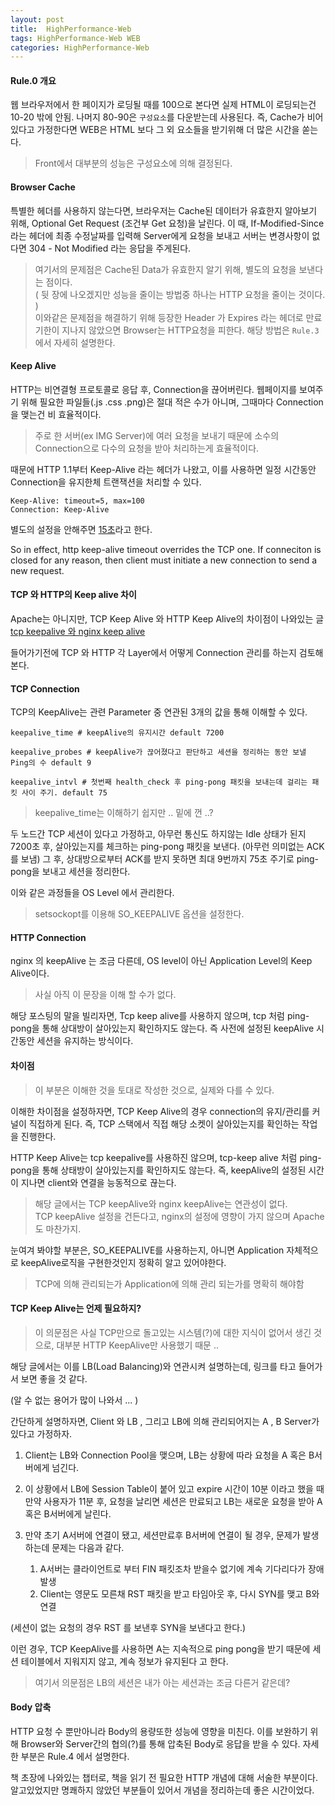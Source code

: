 ```yaml
---
layout: post
title:  HighPerformance-Web
tags: HighPerformance-Web WEB
categories: HighPerformance-Web
---   
```


   
#### Rule.0 개요    

웹 브라우저에서 한 페이지가 로딩될 때를 100으로 본다면 실제 HTML이 로딩되는건 10-20 밖에 안됨. 나머지 80-90은 `구성요소`를 다운받는데 사용된다. 즉, Cache가 비어있다고 가정한다면 WEB은 HTML 보다 그 외 요소들을 받기위해 더 많은 시간을 쏟는다.  

> Front에서 대부분의 성능은 구성요소에 의해 결정된다.  

#### Browser Cache   

특별한 헤더를 사용하지 않는다면, 브라우저는 Cache된 데이터가 유효한지 알아보기 위해, Optional Get Request (조건부 Get 요청)을 날린다. 이 때, If-Modified-Since 라는 헤더에 최종 수정날짜를 입력해 Server에게 요청을 보내고 서버는 변경사항이 없다면 304 - Not Modified  라는 응답을 주게된다.    
> 여기서의 문제점은 Cache된 Data가 유효한지 알기 위해, 별도의 요청을 보낸다는 점이다.    
( 뒷 장에 나오겠지만 성능을 줄이는 방법중 하나는 HTTP 요청을 줄이는 것이다. )   
이와같은 문제점을 해결하기 위해 등장한 Header 가 Expires 라는 헤더로 만료기한이 지나지 않았으면 Browser는 HTTP요청을 피한다.
해당 방법은 `Rule.3`에서 자세히 설명한다.    

#### Keep Alive     

HTTP는 비연결형 프로토콜로 응답 후, Connection을 끊어버린다. 웹페이지를 보여주기 위해 필요한 파일들(.js .css .png)은 절대 적은 수가 아니며, 그때마다 Connection을 맺는건 비 효율적이다. 

> 주로 한 서버(ex IMG Server)에 여러 요청을 보내기 때문에 소수의 Connection으로 다수의 요청을 받아 처리하는게 효율적이다.

때문에 HTTP 1.1부터 Keep-Alive 라는 헤더가 나왔고, 이를 사용하면 일정 시간동안 Connection을 유지한체 트랜잭션을 처리할 수 있다.

	Keep-Alive: timeout=5, max=100
	Connection: Keep-Alive

별도의 설정을 안해주면 [15초](https://devcentral.f5.com/questions/tcp-keepalive-v-http-keepalive-55713)라고 한다.

So in effect, http keep-alive timeout overrides the TCP one. If conneciton is closed for any reason, then client must initiate a new connection to send a new request.


#### TCP 와 HTTP의 Keep alive 차이 

Apache는 아니지만, TCP Keep Alive 와 HTTP Keep Alive의 차이점이 나와있는 글 
[tcp keepalive 와 nginx keep alive](https://brunch.co.kr/@alden/9)  

들어가기전에 TCP 와 HTTP 각 Layer에서 어떻게 Connection 관리를 하는지 검토해본다.    

#### TCP Connection 

TCP의 KeepAlive는 관련 Parameter 중 연관된 3개의 값을 통해 이해할 수 있다.
	
	keepalive_time # keepAlive의 유지시간 default 7200

	keepalive_probes # keepAlive가 끊어졌다고 판단하고 세션을 정리하는 동안 보낼 Ping의 수 default 9

	keepalive_intvl # 첫번째 health_check 후 ping-pong 패킷을 보내는데 걸리는 패킷 사이 주기. default 75

> keepalive_time는 이해하기 쉽지만 .. 밑에 껀 ..?  

두 노드간 TCP 세션이 있다고 가정하고, 아무런 통신도 하지않는 Idle 상태가 된지 7200초 후, 살아있는지를 체크하는 ping-pong 패킷을 보낸다. (아무런 의미없는 ACK를 보냄) 그 후, 상대방으로부터 ACK를 받지 못하면 최대 9번까지 75초 주기로 ping-pong을 보내고 세션을 정리한다.    

이와 같은 과정들을 OS Level 에서 관리한다. 

> setsockopt를 이용해 SO_KEEPALIVE 옵션을 설정한다. 

#### HTTP Connection 

nginx 의 keepAlive 는 조금 다른데, OS level이 아닌 Application Level의 Keep Alive이다.  

> 사실 아직 이 문장을 이해 할 수가 없다.    

해당 포스팅의 말을 빌리자면, Tcp keep alive를 사용하지 않으며, tcp 처럼 ping-pong을 통해 상대방이 살아있는지 확인하지도 않는다. 즉 사전에 설정된 keepAlive 시간동안 세션을 유지하는 방식이다.    


#### 차이점   

> 이 부분은 이해한 것을 토대로 작성한 것으로, 실제와 다를 수 있다.    

이해한 차이점을 설정하자면, TCP Keep Alive의 경우 connection의 유지/관리를 커널이 직접하게 된다. 즉, TCP 스택에서 직접 해당 소켓이 살아있는지를 확인하는 작업을 진행한다.   

HTTP Keep Alive는 tcp keepalive를 사용하진 않으며, tcp-keep alive 처럼 ping-pong을 통해 상태방이 살아있는지를 확인하지도 않는다. 즉, keepAlive의 설정된 시간이 지나면 client와 연결을 능동적으로 끊는다. 

> 해당 글에서는 TCP keepAlive와 nginx keepAlive는 연관성이 없다.   
> TCP keepAlive 설정을 건든다고, nginx의 설정에 영향이 가지 않으며 Apache도 마찬가지.  


눈여겨 봐야할 부분은, SO_KEEPALIVE를 사용하는지, 아니면 Application 자체적으로 keepAlive로직을 구현한것인지 정확히 알고 있어야한다. 

> TCP에 의해 관리되는가 Application에 의해 관리 되는가를 명확히 해야함 


#### TCP Keep Alive는 언제 필요하지? 

> 이 의문점은 사실 TCP만으로 돌고있는 시스템(?)에 대한 지식이 없어서 생긴 것으로, 대부분 HTTP KeepAlive만 사용했기 때문 ..

해당 글에서는 이를 LB(Load Balancing)와 연관시켜 설명하는데, 링크를 타고 들어가서 보면 좋을 것 같다. 

(알 수 없는 용어가 많이 나와서 ... )

간단하게 설명하자면, Client 와 LB , 그리고 LB에 의해 관리되어지는 A , B Server가 있다고 가정하자.

1. Client는 LB와 Connection Pool을 맺으며, LB는 상황에 따라 요청을 A 혹은 B서버에게 넘긴다. 
2. 이 상황에서 LB에 Session Table이 붙어 있고 expire 시간이 10분 이라고 했을 때 만약 사용자가 11분 후, 요청을 날리면 세션은 만료되고 LB는 새로운 요청을 받아 A 혹은 B서버에게 날린다. 
3. 만약 초기 A서버에 연결이 됐고, 세션만료후 B서버에 연결이 될 경우, 문제가 발생하는데 문제는 다음과 같다. 


	1. A서버는 클라이언트로 부터 FIN 패킷조차 받을수 없기에 계속 기다리다가 장애 발생 
	2. Client는 영문도 모른채 RST 패킷을 받고 타임아웃 후, 다시 SYN를 맺고 B와 연결 

(세션이 없는 요청의 경우 RST 를 보낸후 SYN을 보낸다고 한다.)

이런 경우, TCP KeepAlive를 사용하면 A는 지속적으로 ping pong을 받기 때문에 세션 테이블에서 지워지지 않고, 계속 정보가 유지된다 고 한다.

> 여기서 의문점은 LB의 세션은 내가 아는 세션과는 조금 다른거 같은데?  

#### Body 압축       

HTTP 요청 수 뿐만아니라 Body의 용량또한 성능에 영향을 미친다. 
이를 보완하기 위해 Browser와 Server간의 협의(?)를 통해 압축된 Body로 응답을 받을 수 있다. 자세한 부분은 Rule.4 에서 설명한다. 


책 초장에 나와있는 챕터로, 책을 읽기 전 필요한 HTTP 개념에 대해 서술한 부분이다.
알고있었지만 명쾌하지 않았던 부분들이 있어서 개념을 정리하는데 좋은 시간이었다. 

